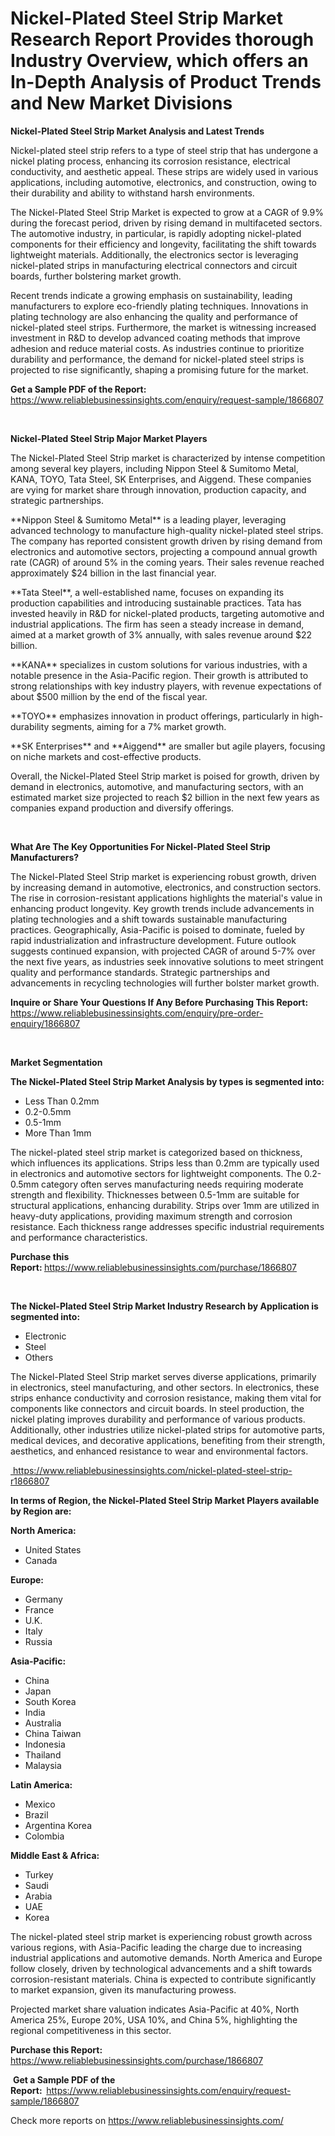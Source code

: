 <p><h1>Nickel-Plated Steel Strip Market Research Report Provides thorough Industry Overview, which offers an In-Depth Analysis of Product Trends and New Market Divisions</h1></p><p><strong>Nickel-Plated Steel Strip Market Analysis and Latest Trends</strong></p>
<p><p>Nickel-plated steel strip refers to a type of steel strip that has undergone a nickel plating process, enhancing its corrosion resistance, electrical conductivity, and aesthetic appeal. These strips are widely used in various applications, including automotive, electronics, and construction, owing to their durability and ability to withstand harsh environments.</p><p>The Nickel-Plated Steel Strip Market is expected to grow at a CAGR of 9.9% during the forecast period, driven by rising demand in multifaceted sectors. The automotive industry, in particular, is rapidly adopting nickel-plated components for their efficiency and longevity, facilitating the shift towards lightweight materials. Additionally, the electronics sector is leveraging nickel-plated strips in manufacturing electrical connectors and circuit boards, further bolstering market growth.</p><p>Recent trends indicate a growing emphasis on sustainability, leading manufacturers to explore eco-friendly plating techniques. Innovations in plating technology are also enhancing the quality and performance of nickel-plated steel strips. Furthermore, the market is witnessing increased investment in R&D to develop advanced coating methods that improve adhesion and reduce material costs. As industries continue to prioritize durability and performance, the demand for nickel-plated steel strips is projected to rise significantly, shaping a promising future for the market.</p></p>
<p><strong>Get a Sample PDF of the Report:&nbsp;</strong> <a href="https://www.reliablebusinessinsights.com/enquiry/request-sample/1866807?utm_campaign=2313&utm_medium=2&utm_source=Github&utm_content=ia&utm_term=03042025&utm_id=nickel-plated-steel-strip">https://www.reliablebusinessinsights.com/enquiry/request-sample/1866807</a></p>
<p>&nbsp;</p>
<p><strong>Nickel-Plated Steel Strip Major Market Players</strong></p>
<p><p>The Nickel-Plated Steel Strip market is characterized by intense competition among several key players, including Nippon Steel & Sumitomo Metal, KANA, TOYO, Tata Steel, SK Enterprises, and Aiggend. These companies are vying for market share through innovation, production capacity, and strategic partnerships.</p><p>**Nippon Steel & Sumitomo Metal** is a leading player, leveraging advanced technology to manufacture high-quality nickel-plated steel strips. The company has reported consistent growth driven by rising demand from electronics and automotive sectors, projecting a compound annual growth rate (CAGR) of around 5% in the coming years. Their sales revenue reached approximately $24 billion in the last financial year.</p><p>**Tata Steel**, a well-established name, focuses on expanding its production capabilities and introducing sustainable practices. Tata has invested heavily in R&D for nickel-plated products, targeting automotive and industrial applications. The firm has seen a steady increase in demand, aimed at a market growth of 3% annually, with sales revenue around $22 billion.</p><p>**KANA** specializes in custom solutions for various industries, with a notable presence in the Asia-Pacific region. Their growth is attributed to strong relationships with key industry players, with revenue expectations of about $500 million by the end of the fiscal year.</p><p>**TOYO** emphasizes innovation in product offerings, particularly in high-durability segments, aiming for a 7% market growth. </p><p>**SK Enterprises** and **Aiggend** are smaller but agile players, focusing on niche markets and cost-effective products. </p><p>Overall, the Nickel-Plated Steel Strip market is poised for growth, driven by demand in electronics, automotive, and manufacturing sectors, with an estimated market size projected to reach $2 billion in the next few years as companies expand production and diversify offerings.</p></p>
<p>&nbsp;</p>
<p><strong>What Are The Key Opportunities For Nickel-Plated Steel Strip Manufacturers?</strong></p>
<p><p>The Nickel-Plated Steel Strip market is experiencing robust growth, driven by increasing demand in automotive, electronics, and construction sectors. The rise in corrosion-resistant applications highlights the material's value in enhancing product longevity. Key growth trends include advancements in plating technologies and a shift towards sustainable manufacturing practices. Geographically, Asia-Pacific is poised to dominate, fueled by rapid industrialization and infrastructure development. Future outlook suggests continued expansion, with projected CAGR of around 5-7% over the next five years, as industries seek innovative solutions to meet stringent quality and performance standards. Strategic partnerships and advancements in recycling technologies will further bolster market growth.</p></p>
<p><strong>Inquire or Share Your Questions If Any Before Purchasing This Report:</strong> <a href="https://www.reliablebusinessinsights.com/enquiry/pre-order-enquiry/1866807?utm_campaign=2313&utm_medium=2&utm_source=Github&utm_content=ia&utm_term=03042025&utm_id=nickel-plated-steel-strip">https://www.reliablebusinessinsights.com/enquiry/pre-order-enquiry/1866807</a></p>
<p>&nbsp;</p>
<p><strong>Market Segmentation</strong></p>
<p><strong>The Nickel-Plated Steel Strip Market Analysis by types is segmented into:</strong></p>
<p><ul><li>Less Than 0.2mm</li><li>0.2-0.5mm</li><li>0.5-1mm</li><li>More Than 1mm</li></ul></p>
<p><p>The nickel-plated steel strip market is categorized based on thickness, which influences its applications. Strips less than 0.2mm are typically used in electronics and automotive sectors for lightweight components. The 0.2-0.5mm category often serves manufacturing needs requiring moderate strength and flexibility. Thicknesses between 0.5-1mm are suitable for structural applications, enhancing durability. Strips over 1mm are utilized in heavy-duty applications, providing maximum strength and corrosion resistance. Each thickness range addresses specific industrial requirements and performance characteristics.</p></p>
<p><strong>Purchase this Report:&nbsp;</strong><a href="https://www.reliablebusinessinsights.com/purchase/1866807?utm_campaign=2313&utm_medium=2&utm_source=Github&utm_content=ia&utm_term=03042025&utm_id=nickel-plated-steel-strip">https://www.reliablebusinessinsights.com/purchase/1866807</a></p>
<p>&nbsp;</p>
<p><strong>The Nickel-Plated Steel Strip Market Industry Research by Application is segmented into:</strong></p>
<p><ul><li>Electronic</li><li>Steel</li><li>Others</li></ul></p>
<p><p>The Nickel-Plated Steel Strip market serves diverse applications, primarily in electronics, steel manufacturing, and other sectors. In electronics, these strips enhance conductivity and corrosion resistance, making them vital for components like connectors and circuit boards. In steel production, the nickel plating improves durability and performance of various products. Additionally, other industries utilize nickel-plated strips for automotive parts, medical devices, and decorative applications, benefiting from their strength, aesthetics, and enhanced resistance to wear and environmental factors.</p></p>
<p><a href="https://www.reliablebusinessinsights.com/nickel-plated-steel-strip-r1866807?utm_campaign=2313&utm_medium=2&utm_source=Github&utm_content=ia&utm_term=03042025&utm_id=nickel-plated-steel-strip">&nbsp;https://www.reliablebusinessinsights.com/nickel-plated-steel-strip-r1866807</a></p>
<p><strong>In terms of Region, the Nickel-Plated Steel Strip Market Players available by Region are:</strong></p>
<p>
    <p> <strong> North America: </strong>
        <ul>
            <li>United States</li>
            <li>Canada</li>
        </ul>
        </p> 
    <p> <strong> Europe: </strong>
        <ul>
            <li>Germany</li>
            <li>France</li>
            <li>U.K.</li>
            <li>Italy</li>
            <li>Russia</li>
        </ul>
        </p> 
    <p> <strong> Asia-Pacific: </strong>
        <ul>
            <li>China</li>
            <li>Japan</li>
            <li>South Korea</li>
            <li>India</li>
            <li>Australia</li>
            <li>China Taiwan</li>
            <li>Indonesia</li>
            <li>Thailand</li>
            <li>Malaysia</li>
        </ul>
        </p> 
    <p> <strong> Latin America: </strong>
        <ul>
            <li>Mexico</li>
            <li>Brazil</li>
            <li>Argentina Korea</li>
            <li>Colombia</li>
        </ul>
        </p> 
    <p> <strong> Middle East & Africa: </strong>
        <ul>
            <li>Turkey</li>
            <li>Saudi</li>
            <li>Arabia</li>
            <li>UAE</li>
            <li>Korea</li>
        </ul>
    </p>
    </p>
<p><p>The nickel-plated steel strip market is experiencing robust growth across various regions, with Asia-Pacific leading the charge due to increasing industrial applications and automotive demands. North America and Europe follow closely, driven by technological advancements and a shift towards corrosion-resistant materials. China is expected to contribute significantly to market expansion, given its manufacturing prowess. </p><p>Projected market share valuation indicates Asia-Pacific at 40%, North America 25%, Europe 20%, USA 10%, and China 5%, highlighting the regional competitiveness in this sector.</p></p>
<p><strong>Purchase this Report: </strong><a href="https://www.reliablebusinessinsights.com/purchase/1866807?utm_campaign=2313&utm_medium=2&utm_source=Github&utm_content=ia&utm_term=03042025&utm_id=nickel-plated-steel-strip">https://www.reliablebusinessinsights.com/purchase/1866807</a></p>
<p>&nbsp;<strong>Get a Sample PDF of the Report:&nbsp;&nbsp;</strong><a href="https://www.reliablebusinessinsights.com/enquiry/request-sample/1866807?utm_campaign=2313&utm_medium=2&utm_source=Github&utm_content=ia&utm_term=03042025&utm_id=nickel-plated-steel-strip">https://www.reliablebusinessinsights.com/enquiry/request-sample/1866807</a></p>
<p><strong></strong></p>
<p>Check more reports on <a href="https://www.reliablebusinessinsights.com/?utm_campaign=2313&utm_medium=2&utm_source=Github&utm_content=ia&utm_term=03042025&utm_id=nickel-plated-steel-strip">https://www.reliablebusinessinsights.com/</a></p>